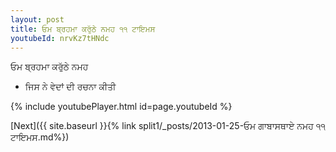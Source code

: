 ```yaml
---
layout: post
title: ਓਮ ਬ੍ਰਹਮਾ ਕਰੁੱਠੇ ਨਮਹ ੧੧ ਟਾਇਮਸ
youtubeId: nrvKz7tHNdc
---
```

 
 
 ਓਮ ਬ੍ਰਹਮਾ ਕਰੁੱਠੇ ਨਮਹ  
 
 -  ਜਿਸ ਨੇ ਵੇਦਾਂ ਦੀ ਰਚਨਾ ਕੀਤੀ 
 
  
 
  
 
 
 
 
 
 


{% include youtubePlayer.html id=page.youtubeId %}
 
[Next]({{ site.baseurl }}{% link  split1/_posts/2013-01-25-ਓਮ ਗਾਬਾਸਥਾਏ ਨਮਹ ੧੧ ਟਾਇਮਸ.md%})
 
